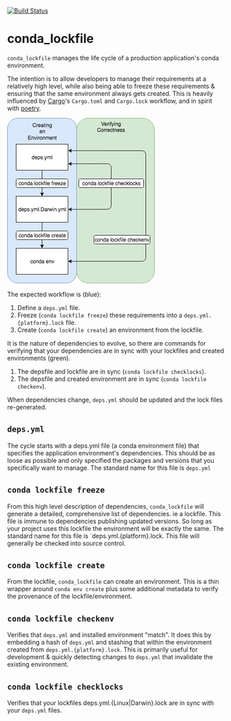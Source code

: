 [![Build Status](https://travis-ci.org/Nextdoor/conda_lockfile.svg?branch=master)](https://travis-ci.org/Nextdoor/conda_lockfile)

conda_lockfile
==============

`conda_lockfile` manages the life cycle of a production application's conda
environment.

The intention is to allow developers to manage their requirements at a
relatively high level, while also being able to freeze these requirements &
ensuring that the same environment always gets created.  This is heavily
influenced by [Cargo](https://doc.rust-lang.org/cargo/)'s `Cargo.toml` and
`Cargo.lock` workflow, and in spirit with
[poetry](https://github.com/sdispater/poetry).

![Workflow](img/workflow.png)

The expected workflow is (blue):

1. Define a `deps.yml` file.
1. Freeze (`conda lockfile freeze`) these requirements into a
   `deps.yml.{platform}.lock` file.
1. Create (`conda lockfile create`) an environment from the lockfile.

It is the nature of dependencies to evolve, so there are commands for verifying
that your dependencies are in sync with your lockfiles and created
environments (green).

1. The depsfile and lockfile are in sync (`conda lockfile checklocks`).
1. The depsfile and created environment are in sync (`conda lockfile checkenv`).

When dependencies change, `deps.yml` should be updated and the lock files
re-generated.

`deps.yml`
-----------------------
The cycle starts with a deps.yml file (a conda environment file) that specifies
the application environment's dependencies.  This should be as loose as
possible and only specified the packages and versions that you specifically
want to manage.  The standard name for this file is `deps.yml`

`conda lockfile freeze`
-----------------------
From this high level description of dependencies, `conda_lockfile` will
generate a detailed, comprehensive list of dependencies.  ie a lockfile.  This
file is immune to dependencies publishing updated versions.  So long as your
project uses this lockfile the environment will be exactly the same.  The
standard name for this file is `deps.yml.{platform}.lock.  This file will generally be
checked into source control.

`conda lockfile create`
-----------------------
From the lockfile, `conda_lockfile` can create an environment. This is a
thin wrapper around `conda env create` plus some additional metadata
to verify the provenance of the lockfile/environment.

`conda lockfile checkenv`
----------------------
Verifies that `deps.yml` and installed environment "match".  It does this by
embedding a hash of `deps.yml` and stashing that within the environment created
from `deps.yml.{platform}.lock`.  This is primarily useful for development & quickly
detecting changes to `deps.yml` that invalidate the existing environment.

`conda lockfile checklocks`
---------------------------
Verifies that your lockfiles deps.yml.{Linux|Darwin}.lock are in sync with
your `deps.yml` files.
